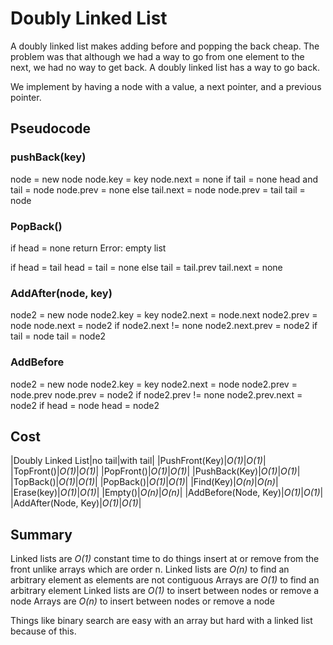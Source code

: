 # Doubly Linked List

A doubly linked list makes adding before and popping the back cheap.
The problem was that although we had a way to go from one element to the next, we had no way to get back. A doubly linked list has a way to go back.

We implement by having a node with a value, a next pointer, and a previous pointer.

## Pseudocode

### pushBack(key)
node = new node
node.key = key
node.next = none
if tail = none
    head and tail = node
    node.prev = none
else
    tail.next = node
    node.prev = tail
    tail = node

### PopBack()
if head = none
    return Error: empty list

if head = tail
    head = tail = none
else
    tail = tail.prev
    tail.next = none

### AddAfter(node, key)
node2 = new node
node2.key = key
node2.next = node.next
node2.prev = node
node.next = node2
if node2.next != none
    node2.next.prev = node2
if tail = node
    tail = node2

### AddBefore
node2 = new node
node2.key = key
node2.next = node
node2.prev = node.prev
node.prev = node2
if node2.prev != none
    node2.prev.next = node2
if head = node
    head = node2

## Cost
|Doubly Linked List|no tail|with tail|
|PushFront(Key)|*O(1)*|*O(1)*|
|TopFront()|*O(1)*|*O(1)*|
|PopFront()|*O(1)*|*O(1)*|
|PushBack(Key)|*O(1)*|*O(1)*|
|TopBack()|*O(1)*|*O(1)*|
|PopBack()|*O(1)*|*O(1)*|
|Find(Key)|*O(n)*|*O(n)*|
|Erase(key)|*O(1)*|*O(1)*|
|Empty()|*O(n)*|*O(n)*|
|AddBefore(Node, Key)|*O(1)*|*O(1)*|
|AddAfter(Node, Key)|*O(1)*|*O(1)*|

## Summary
Linked lists are *O(1)* constant time to do things insert at or remove from the front unlike arrays which are order n.
Linked lists are *O(n)* to find an arbitrary element as elements are not contiguous
Arrays are *O(1)* to find an arbitrary element
Linked lists are *O(1)* to insert between nodes or remove a node
Arrays are *O(n)* to insert between nodes or remove a node

Things like binary search are easy with an array but hard with a linked list because of this.
